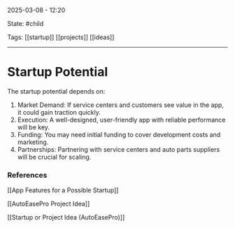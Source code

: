 2025-03-08 - 12:20

State: #child 

Tags: [[startup]] [[projects]] [[ideas]]
_____
# Startup Potential

The startup potential depends on:

1. Market Demand: If service centers and customers see value in the app, it could gain traction quickly.
2. Execution: A well-designed, user-friendly app with reliable performance will be key.
3. Funding: You may need initial funding to cover development costs and marketing.
4. Partnerships: Partnering with service centers and auto parts suppliers will be crucial for scaling.

### References

[[App Features for a Possible Startup]]

[[AutoEasePro Project Idea]]

[[Startup or Project Idea (AutoEasePro)]]